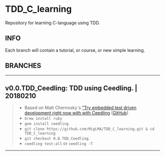 # TDD_C_learning
Repository for learning C-language using TDD.

## INFO
Each branch will contain a tutorial, or course, or new simple learning.

## BRANCHES

---
v0.0.TDD_Ceedling: TDD using Ceedling. | 20180210 
---
> * Based on Matt Chernosky´s ["Try embedded test driven development right now with with Ceedling](http://www.electronvector.com/blog/try-embedded-test-driven-development-right-now-with-ceedling "Matt Chernosky's Test-First Embedded Software using Ceedling") ([GitHub](https://github.com/ElectronVector/try-tdd-with-ceedling "try-tdd-with-ceedling"))
> * ```brew install ruby```
> * ```gem install ceedling```
> * ```git clone https://github.com/MigLMA/TDD_C_learning.git & cd TDD_C_learning```
> * ```git checkout 0.0.TDD_Ceedling```.
> * ```ceedling test:all``` or ```ceedling -T```
***
